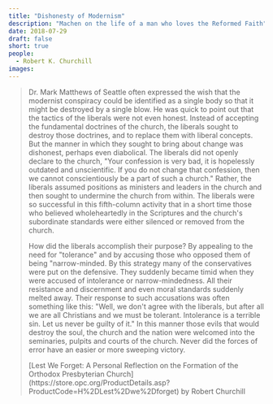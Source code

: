 ```yaml
---
title: "Dishonesty of Modernism"
description: "Machen on the life of a man who loves the Reformed Faith"
date: 2018-07-29
draft: false
short: true
people:
  - Robert K. Churchill
images:
---
```


<blockquote class="blockquote">
  <p class="mb-0">Dr. Mark Matthews of Seattle often expressed the wish that the modernist conspiracy could be identified as a single body so that it might be destroyed by a single blow. He was quick to point out that the tactics of the liberals were not even honest. Instead of accepting the fundamental doctrines of the church, the liberals sought to destroy those doctrines, and to replace them with liberal concepts. But the manner in which they sought to bring about change was dishonest, perhaps even diabolical. The liberals did not openly declare to the church, "Your confession is very bad, it is hopelessly outdated and unscientific. If you do not change that confession, then we cannot conscientiously be a part of such a church." Rather, the liberals assumed positions as ministers and leaders in the church and then sought to undermine the church from within. The liberals were so successful in this fifth-column activity that in a short time those who believed wholeheartedly in the Scriptures and the church's subordinate standards were either silenced or removed from the church. </p>
  <p class="mb-0">How did the liberals accomplish their purpose? By appealing to the need for "tolerance" and by accusing those who opposed them of being "narrow-minded. By this strategy many of the conservatives were put on the defensive. They suddenly became timid when they were accused of intolerance or narrow-mindedness. All their resistance and discernment and even moral standards suddenly melted away. Their response to such accusations was often something like this: "Well, we don't agree with the liberals, but after all we are all Christians and we must be tolerant. Intolerance is a terrible sin. Let us never be guilty of it." In this manner those evils that would destroy the soul, the church and the nation were welcomed into the seminaries, pulpits and courts of the church. Never did the forces of error have an easier or more sweeping victory.</p>
  <p class="mb-0"></p>
  <footer class="blockquote-footer">[Lest We Forget: A Personal Reflection on the Formation of the Orthodox Presbyterian Church](https://store.opc.org/ProductDetails.asp?ProductCode=H%2DLest%2Dwe%2Dforget) by Robert Churchill </footer>
</blockquote>
